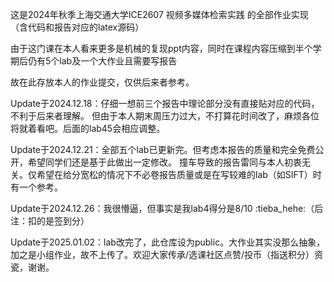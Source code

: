 这是2024年秋季上海交通大学ICE2607 视频多媒体检索实践 的全部作业实现（含代码和报告对应的latex源码）

由于这门课在本人看来更多是机械的复现ppt内容，同时在课程内容压缩到半个学期后仍有5个lab及一个大作业且需要写报告

故在此存放本人的作业提交，仅供后来者参考。

Update于2024.12.18：仔细一想前三个报告中理论部分没有直接贴对应的代码，不利于后来者理解。
但由于本人期末周压力过大，不打算花时间改了，麻烦各位将就着看吧。后面的lab45会相应调整。

Update于2024.12.21：全部五个lab已更新完。但考虑本报告的质量和完全免费公开，希望同学们还是基于此做出一定修改。
撞车导致的报告雷同与本人初衷无关。仅希望在给分宽松的情况下不必卷报告质量或是在写较难的lab（如SIFT）时有一个参考。

Update于2024.12.26：我很懵逼，但事实是我lab4得分是8/10 :tieba_hehe:（后注：扣的是签到分）

Update于2025.01.02：lab改完了，此仓库设为public。大作业其实没那么抽象，加之是小组作业，故不上传了。欢迎大家传承/选课社区点赞/投币（指送积分）资瓷，谢谢。
